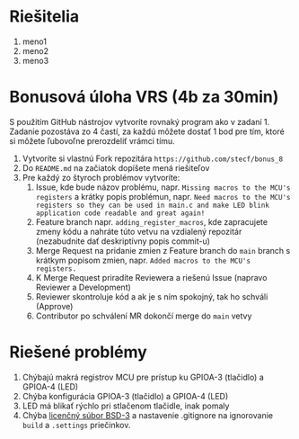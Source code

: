 # Riešitelia
1. meno1
2. meno2
3. meno3

# Bonusová úloha VRS (4b za 30min)
S použitím GitHub nástrojov vytvoríte rovnaký program ako v zadaní 1. Zadanie pozostáva zo 4 častí, za každú môžete dostať 1 bod pre tím, ktoré si môžete ľubovoľne prerozdeliť vrámci tímu.

1. Vytvoríte si vlastnú Fork repozitára `https://github.com/stecf/bonus_8`
2. Do `README.md` na začiatok dopíšete mená riešiteľov
3. Pre každý zo štyroch problémov vytvoríte:
	1. Issue, kde bude názov problému, napr. `Missing macros to the MCU's registers` a krátky popis problémun, napr. `Need macros to the MCU's registers so they can be used in main.c and make LED blink application code readable and great again!`
	2. Feature branch napr. `adding_register_macros`, kde zapracujete zmeny kódu a nahráte túto vetvu na vzdialený repozitár (nezabudnite dať deskriptívny popis commit-u)
	3. Merge Request na pridanie zmien z Feature branch do `main` branch s krátkym popisom zmien, napr. `Added macros to the MCU's registers.`
	4. K Merge Request priradíte Reviewera a riešenú Issue (napravo Reviewer a Development)
	5. Reviewer skontroluje kód a ak je s ním spokojný, tak ho schváli (Approve)
	6. Contributor po schválení MR dokončí merge do `main` vetvy

# Riešené problémy
1. Chýbajú makrá registrov MCU pre prístup ku GPIOA-3 (tlačidlo) a GPIOA-4 (LED)
2. Chýba konfigurácia GPIOA-3 (tlačidlo) a GPIOA-4 (LED)
3. LED má blikať rýchlo pri stlačenom tlačidle, inak pomaly
4. Chýba [licenčný súbor BSD-3](https://opensource.org/license/bsd-3-clause/) a nastavenie .gitignore na ignorovanie `build` a `.settings` priečinkov.
